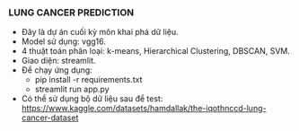 ### LUNG CANCER PREDICTION
- Đây là dự án cuối kỳ môn khai phá dữ liệu.
- Model sử dụng: vgg16.
- 4 thuật toán phân loại: k-means, Hierarchical Clustering, DBSCAN, SVM.
- Giao diện: streamlit.
- Để chạy ứng dụng:
    * pip install -r requirements.txt
    * streamlit run app.py
- Có thể sử dụng bộ dữ liệu sau để test: https://www.kaggle.com/datasets/hamdallak/the-iqothnccd-lung-cancer-dataset
